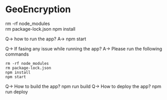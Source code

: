 # GeoEncryption

rm -rf node_modules  
rm package-lock.json
npm install

Q-> how to run the app?
A-> npm start

Q-> If fasing any issue while running the app?
A-> Please run the following commands

    rm -rf node_modules  
    rm package-lock.json
    npm install
    npm start

Q-> How to build the app? npm run build
Q-> How to deploy the app? npm run deploy
